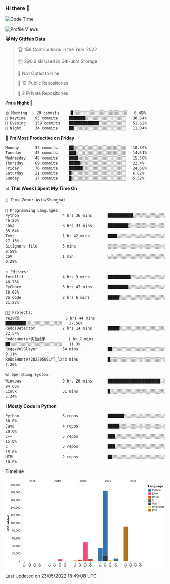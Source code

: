 ### Hi there 👋

<!--START_SECTION:waka-->
![Code Time](http://img.shields.io/badge/Code%20Time-0%20secs-blue)

![Profile Views](http://img.shields.io/badge/Profile%20Views-0-blue)

**🐱 My GitHub Data** 

> 🏆 158 Contributions in the Year 2022
 > 
> 📦 290.6 kB Used in GitHub's Storage 
 > 
> 🚫 Not Opted to Hire
 > 
> 📜 19 Public Repositories 
 > 
> 🔑 2 Private Repositories  
 > 
**I'm a Night 🦉** 

```text
🌞 Morning    20 commits     █░░░░░░░░░░░░░░░░░░░░░░░░   6.49% 
🌆 Daytime    95 commits     ███████░░░░░░░░░░░░░░░░░░   30.84% 
🌃 Evening    159 commits    █████████████░░░░░░░░░░░░   51.62% 
🌙 Night      34 commits     ██░░░░░░░░░░░░░░░░░░░░░░░   11.04%

```
📅 **I'm Most Productive on Friday** 

```text
Monday       32 commits     ██░░░░░░░░░░░░░░░░░░░░░░░   10.39% 
Tuesday      45 commits     ███░░░░░░░░░░░░░░░░░░░░░░   14.61% 
Wednesday    48 commits     ████░░░░░░░░░░░░░░░░░░░░░   15.58% 
Thursday     69 commits     █████░░░░░░░░░░░░░░░░░░░░   22.4% 
Friday       76 commits     ██████░░░░░░░░░░░░░░░░░░░   24.68% 
Saturday     21 commits     █░░░░░░░░░░░░░░░░░░░░░░░░   6.82% 
Sunday       17 commits     █░░░░░░░░░░░░░░░░░░░░░░░░   5.52%

```


📊 **This Week I Spent My Time On** 

```text
⌚︎ Time Zone: Asia/Shanghai

💬 Programming Languages: 
Python                   4 hrs 36 mins       ███████████░░░░░░░░░░░░░░   46.26% 
Java                     3 hrs 33 mins       █████████░░░░░░░░░░░░░░░░   35.64% 
Text                     1 hr 42 mins        ████░░░░░░░░░░░░░░░░░░░░░   17.13% 
GitIgnore file           3 mins              ░░░░░░░░░░░░░░░░░░░░░░░░░   0.59% 
CSV                      1 min               ░░░░░░░░░░░░░░░░░░░░░░░░░   0.29%

🔥 Editors: 
IntelliJ                 4 hrs 3 mins        ██████████░░░░░░░░░░░░░░░   40.76% 
PyCharm                  3 hrs 47 mins       █████████░░░░░░░░░░░░░░░░   38.02% 
VS Code                  2 hrs 6 mins        █████░░░░░░░░░░░░░░░░░░░░   21.22%

🐱‍💻 Projects: 
re2实验                    3 hrs 44 mins       █████████░░░░░░░░░░░░░░░░   37.56% 
RedosDetector            2 hrs 14 mins       █████░░░░░░░░░░░░░░░░░░░░   22.54% 
RedosHunter实验结果          1 hr 7 mins         ██░░░░░░░░░░░░░░░░░░░░░░░   11.3% 
RegexVulSlayer           54 mins             ██░░░░░░░░░░░░░░░░░░░░░░░   9.11% 
ReDoSHunter20220509LYT_la43 mins             █░░░░░░░░░░░░░░░░░░░░░░░░   7.26%

💻 Operating System: 
Windows                  9 hrs 26 mins       ███████████████████████░░   94.66% 
Linux                    31 mins             █░░░░░░░░░░░░░░░░░░░░░░░░   5.34%

```

**I Mostly Code in Python** 

```text
Python                   6 repos             ███████░░░░░░░░░░░░░░░░░░   30.0% 
Java                     4 repos             █████░░░░░░░░░░░░░░░░░░░░   20.0% 
C++                      3 repos             ███░░░░░░░░░░░░░░░░░░░░░░   15.0% 
C                        3 repos             ███░░░░░░░░░░░░░░░░░░░░░░   15.0% 
HTML                     2 repos             ██░░░░░░░░░░░░░░░░░░░░░░░   10.0%

```


**Timeline**

![Chart not found](https://raw.githubusercontent.com/SuperMaxine/SuperMaxine/main/charts/bar_graph.png) 


 Last Updated on 23/05/2022 18:49:08 UTC
<!--END_SECTION:waka-->

<!--
**SuperMaxine/SuperMaxine** is a ✨ _special_ ✨ repository because its `README.md` (this file) appears on your GitHub profile.

Here are some ideas to get you started:

- 🔭 I’m currently working on ...
- 🌱 I’m currently learning ...
- 👯 I’m looking to collaborate on ...
- 🤔 I’m looking for help with ...
- 💬 Ask me about ...
- 📫 How to reach me: ...
- 😄 Pronouns: ...
- ⚡ Fun fact: ...
-->

